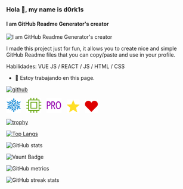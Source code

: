 ### Hola 👋, my name is d0rk1s
#### I am GitHub Readme Generator's creator
![I am GitHub Readme Generator's creator](https://arturssmirnovs.github.io/github-profile-readme-generator/images/banner.png)

I made this project just for fun, it allows you to create nice and simple GitHub Readme files that you can copy/paste and use in your profile.

Habilidades: VUE JS / REACT / JS / HTML / CSS

- 🔭 Estoy trabajando en this page. 


[<img src='https://cdn.jsdelivr.net/npm/simple-icons@3.0.1/icons/github.svg' alt='github' height='40'>](https://github.com/cateOVR)  

<a href='https://archiveprogram.github.com/'><img src='https://raw.githubusercontent.com/acervenky/animated-github-badges/master/assets/acbadge.gif' width='40' height='40'></a> <a href='https://docs.github.com/en/developers'><img src='https://raw.githubusercontent.com/acervenky/animated-github-badges/master/assets/devbadge.gif' width='40' height='40'></a> <a href='https://github.com/pricing'><img src='https://raw.githubusercontent.com/acervenky/animated-github-badges/master/assets/pro.gif' width='40' height='40'></a> <a href='https://stars.github.com/'><img src='https://raw.githubusercontent.com/acervenky/animated-github-badges/master/assets/starbadge.gif' width='35' height='35'></a> <a href='https://docs.github.com/en/github/supporting-the-open-source-community-with-github-sponsors'><img src='https://raw.githubusercontent.com/acervenky/animated-github-badges/master/assets/sponsorbadge.gif' width='35' height='35'></a> 

[![trophy](https://github-profile-trophy.vercel.app/?username=cateOVR)](https://github.com/ryo-ma/github-profile-trophy)

[![Top Langs](https://github-readme-stats.vercel.app/api/top-langs/?username=cateOVR)](https://github.com/anuraghazra/github-readme-stats)

![GitHub stats](https://github-readme-stats.vercel.app/api?username=cateOVR&show_icons=true)  

![Vaunt Badge](https://api.vaunt.dev/v1/github/entities/cateOVR/contributions?format=svg&private=false)  

![GitHub metrics](https://metrics.lecoq.io/cateOVR)  

![GitHub streak stats](https://streak-stats.demolab.com/?user=cateOVR)  
